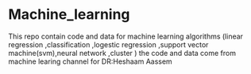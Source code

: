 # Machine_learning
This repo contain code and data for machine learning algorithms (linear regression ,classification ,logestic regression ,support vector machine(svm),neural network ,cluster )
the code and data come from machine learing channel for DR:Heshaam Aassem
